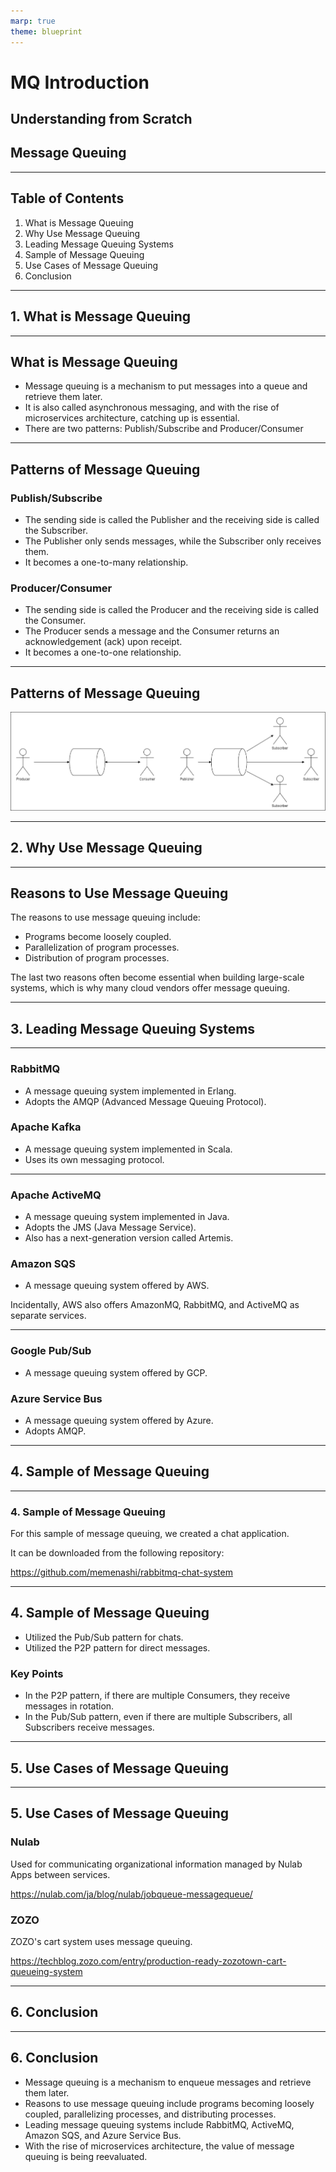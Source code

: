 ```yaml
---
marp: true
theme: blueprint
---
```


<!-- _class: title -->

# MQ Introduction

## Understanding from Scratch
## Message Queuing

---

## Table of Contents

1. What is Message Queuing
2. Why Use Message Queuing
3. Leading Message Queuing Systems
4. Sample of Message Queuing
5. Use Cases of Message Queuing
6. Conclusion

---

<!-- _class: section_title -->

## 1. What is Message Queuing

---

## What is Message Queuing

- Message queuing is a mechanism to put messages into a queue and retrieve them later.
- It is also called asynchronous messaging, and with the rise of microservices architecture, catching up is essential.
- There are two patterns: Publish/Subscribe and Producer/Consumer

---

## Patterns of Message Queuing

### Publish/Subscribe

- The sending side is called the Publisher and the receiving side is called the Subscriber.
- The Publisher only sends messages, while the Subscriber only receives them.
- It becomes a one-to-many relationship.

### Producer/Consumer

- The sending side is called the Producer and the receiving side is called the Consumer.
- The Producer sends a message and the Consumer returns an acknowledgement (ack) upon receipt.
- It becomes a one-to-one relationship.

---

## Patterns of Message Queuing

![img](queue.drawio.png)

---

<!--_class: section_title-->

## 2. Why Use Message Queuing

---

## Reasons to Use Message Queuing

The reasons to use message queuing include:

- Programs become loosely coupled.
- Parallelization of program processes.
- Distribution of program processes.

The last two reasons often become essential when building large-scale systems, which is why many cloud vendors offer message queuing.

---

<!--_class: section_title-->

## 3. Leading Message Queuing Systems

---

### RabbitMQ

- A message queuing system implemented in Erlang.
- Adopts the AMQP (Advanced Message Queuing Protocol).

### Apache Kafka

- A message queuing system implemented in Scala.
- Uses its own messaging protocol.

---

### Apache ActiveMQ

- A message queuing system implemented in Java.
- Adopts the JMS (Java Message Service).
- Also has a next-generation version called Artemis.

### Amazon SQS

- A message queuing system offered by AWS.

Incidentally, AWS also offers AmazonMQ, RabbitMQ, and ActiveMQ as separate services.

---

### Google Pub/Sub

- A message queuing system offered by GCP.

### Azure Service Bus

- A message queuing system offered by Azure.
- Adopts AMQP.

---

<!--_class: section_title-->

## 4. Sample of Message Queuing

---

### 4. Sample of Message Queuing

For this sample of message queuing, we created a chat application.

It can be downloaded from the following repository:

https://github.com/memenashi/rabbitmq-chat-system

---

## 4. Sample of Message Queuing

- Utilized the Pub/Sub pattern for chats.
- Utilized the P2P pattern for direct messages.

### Key Points

- In the P2P pattern, if there are multiple Consumers, they receive messages in rotation.
- In the Pub/Sub pattern, even if there are multiple Subscribers, all Subscribers receive messages.

---

<!--_class: section_title-->

## 5. Use Cases of Message Queuing

---

## 5. Use Cases of Message Queuing

### Nulab

Used for communicating organizational information managed by Nulab Apps between services.

https://nulab.com/ja/blog/nulab/jobqueue-messagequeue/

### ZOZO

ZOZO's cart system uses message queuing.

https://techblog.zozo.com/entry/production-ready-zozotown-cart-queueing-system

---

<!--_class: section_title-->

## 6. Conclusion

---

## 6. Conclusion

- Message queuing is a mechanism to enqueue messages and retrieve them later.
- Reasons to use message queuing include programs becoming loosely coupled, parallelizing processes, and distributing processes.
- Leading message queuing systems include RabbitMQ, ActiveMQ, Amazon SQS, and Azure Service Bus.
- With the rise of microservices architecture, the value of message queuing is being reevaluated.